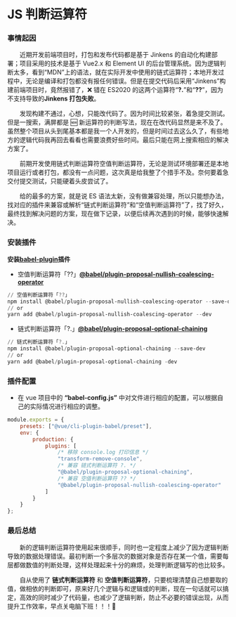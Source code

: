 # JS 判断运算符

### 事情起因

&emsp;&emsp;近期开发前端项目时，打包和发布代码都是基于 Jinkens 的自动化构建部署；项目采用的技术是基于 Vue2.x 和 Element UI 的后台管理系统。因为逻辑判断太多，看到“MDN”上的语法，就在实际开发中使用的链式运算符；本地开发过程中，无论是编译和打包都没有报任何错误。但是在提交代码后采用“Jinkens”构建前端项目时，竟然报错了，❌ 错在 ES2020 的这两个运算符“**?.**”和“**??**”，因为不支持导致的**Jinkens 打包失败**。

&emsp;&emsp;发现构建不通过，心想，只能改代码了。因为时间比较紧张，着急提交测试。但是一搜索，满屏都是 🆕 新运算符的判断写法，现在在改代码显然是来不及了。虽然整个项目从头到尾基本都是我一个人开发的，但是时间过去这么久了，有些地方的逻辑代码我再回去看看也需要浪费好些时间。最后只能在网上搜索相应的解决方案了。

&emsp;&emsp;前期开发使用链式判断运算符空值判断运算符，无论是测试环境部署还是本地项目运行或者打包，都没有一点问题，这次真是给我整了个措手不及。奈何要着急交付提交测试，只能硬着头皮尝试了。

&emsp;&emsp;给的最多的方案，就是说 ES 语法太新，没有做兼容处理，所以只能想办法，找对应的插件来兼容或解析“链式判断运算符”和“空值判断运算符”了，找了好久，最终找到解决问题的方案，现在做下记录，以便后续再次遇到的时候，能够快速解决。

### 安装插件

**安装**[**babel-plugin**](https://www.npmjs.com/search?q=keywords:babel-plugin)**插件**

-   空值判断运算符「??」[**@babel/plugin-proposal-nullish-coalescing-operator**](https://www.npmjs.com/package/@babel/plugin-proposal-nullish-coalescing-operator)

```powershell title="空值判断运算符"
// 空值判断运算符「??」
npm install @babel/plugin-proposal-nullish-coalescing-operator --save-dev
// or
yarn add @babel/plugin-proposal-nullish-coalescing-operator --dev
```

-   链式判断运算符「?.」[**@babel/plugin-proposal-optional-chaining**](https://www.npmjs.com/package/@babel/plugin-proposal-optional-chaining)

```powershell title="链式判断运算符"
// 链式判断运算符「?.」
npm install @babel/plugin-proposal-optional-chaining --save-dev
// or
yarn add @babel/plugin-proposal-optional-chaining -dev
```

### 插件配置

-   在 vue 项目中的 **“babel-config.js”** 中对文件进行相应的配置，可以根据自己的实际情况进行相应的调整。

```javascript title="插件配置"
module.exports = {
	presets: ["@vue/cli-plugin-babel/preset"],
	env: {
		production: {
			plugins: [
				/* 移除 console.log 打印信息 */
				"transform-remove-console",
				/* 兼容 链式判断运算符 ?. */
				"@babel/plugin-proposal-optional-chaining",
				/* 兼容 空值判断运算符 ?? */
				"@babel/plugin-proposal-nullish-coalescing-operator"
			]
		}
	}
};
```

### 最后总结

&emsp;&emsp;新的逻辑判断运算符使用起来很顺手，同时也一定程度上减少了因为逻辑判断导致的数据处理错误。最初判断一个多层次的数据对象是否存在某一个值，需要每层都做数值的判断处理，这样处理起来十分的麻烦，处理判断逻辑写的也比较多。

&emsp;&emsp;自从使用了 **链式判断运算符** 和 **空值判断运算符**，只要梳理清楚自己想要取的值，做相依的判断即可，原来好几个逻辑与和逻辑或的判断，现在一句话就可以搞定，高效的同时减少了代码量，也减少了逻辑判断，防止不必要的错误出现，从而提升工作效率，早点关电脑下班！！！🚗
